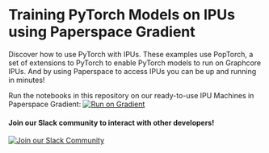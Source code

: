 # Training PyTorch Models on IPUs using Paperspace Gradient

Discover how to use PyTorch with IPUs. These examples use PopTorch, a set of extensions to PyTorch to enable PyTorch models to run on Graphcore IPUs. And by using Paperspace to access IPUs you can be up and running in minutes!

Run the notebooks in this repository on our ready-to-use IPU Machines in Paperspace Gradient:
[![Run on Gradient](https://assets.paperspace.io/img/gradient-badge.svg)](https://ipu.dev/3X896wa)

#### Join our Slack community to interact with other developers!

[![Join our Slack Community](https://img.shields.io/badge/Slack-Join%20Graphcore's%20Community-blue?style=flat-square&logo=slack)](https://www.graphcore.ai/join-community)
